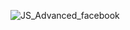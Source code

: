 
![JS_Advanced_facebook](https://github.com/user-attachments/assets/4f7be139-baae-4496-853c-709029f6b8bd)
